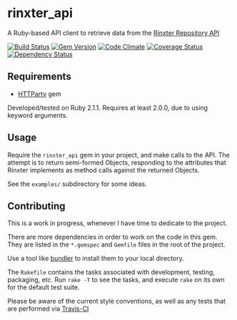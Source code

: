 # rinxter_api

A Ruby-based API client to retrieve data from the [Rinxter Repository API][rinxterapi]

[![Build Status](https://travis-ci.org/miketheman/rinxter_api.png?branch=master)](https://travis-ci.org/miketheman/rinxter_api)
[![Gem Version](https://badge.fury.io/rb/rinxter_api.png)](http://badge.fury.io/rb/rinxter_api)
[![Code Climate](https://codeclimate.com/github/miketheman/rinxter_api.png)](https://codeclimate.com/github/miketheman/rinxter_api)
[![Coverage Status](https://coveralls.io/repos/miketheman/rinxter_api/badge.png)](https://coveralls.io/r/miketheman/rinxter_api)
[![Dependency Status](https://gemnasium.com/miketheman/rinxter_api.png)](https://gemnasium.com/miketheman/rinxter_api)

## Requirements

* [HTTParty][] gem

Developed/tested on Ruby 2.1.1.
Requires at least 2.0.0, due to using keyword arguments.

## Usage

Require the `rinxter_api` gem in your project, and make calls to the API.
The attempt is to return semi-formed Objects, responding to the attributes that Rinxter
implements as method calls against the returned Objects.

See the `examples/` subdirectory for some ideas.

## Contributing

This is a work in progress, whenever I have time to dedicate to the project.

There are more dependencies in order to work on the code in this gem.
They are listed in the `*.gemspec` and `Gemfile` files in the root of the project.

Use a tool like [bundler][] to install them to your local directory.

The `Rakefile` contains the tasks associated with development, testing, packaging, etc.
Run `rake -T` to see the tasks, and execute `rake` on its own for the default test suite.

Please be aware of the current style conventions, as well as any tests that are performed via [Travis-CI][]


[bundler]: http://bundler.io/
[HTTParty]: https://github.com/jnunemaker/httparty
[rinxterapi]: http://rinxter.com/www/?p=266
[Travis-CI]: https://travis-ci.org/
